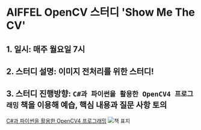 # AIFFEL OpenCV 스터디 'Show Me The CV'

## 1. 일시: 매주 월요일 7시
## 2. 스터디 설명: 이미지 전처리를 위한 스터디!
## 3. 스터디 진행방향: `C#과 파이썬을 활용한 OpenCV4 프로그래밍` 책을 이용해 예습, 핵심 내용과 질문 사항 토의
[C#과 파이썬을 활용한 OpenCV4 프로그래밍](https://wikibook.co.kr/opencv4/)
![책 표지](https://wikibook.co.kr/images/cover/s/9791158391669.jpg)
